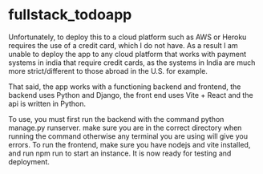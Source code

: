 # fullstack_todoapp

Unfortunately, to deploy this to a cloud platform such as AWS or Heroku requires the use of a credit card, which I do not have. As a result
I am unable to deploy the app to any cloud platform that works with payment systems in india that require credit cards, as the systems
in India are much more strict/different to those abroad in the U.S. for example.

That said, the app works with a functioning backend and frontend, the backend uses Python and Django, the front end uses Vite + React and the
api is written in Python.

To use, you must first run the backend with the command python manage.py runserver. make sure you are in the correct directory when running the command otherwise any terminal you are using will give you errors. To run the frontend, make sure you have nodejs and vite installed, and run npm run to start an instance. It is now ready for testing and deployment.
